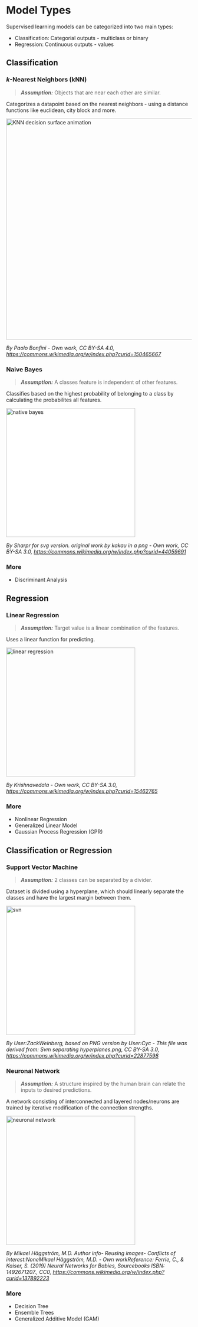 # Model Types

Supervised learning models can be categorized into two main types:

- Classification: Categorial outputs - multiclass or binary
- Regression: Continuous outputs - values

## Classification

### _k_-Nearest Neighbors (kNN)

> **_Assumption:_** Objects that are near each other are similar.

Categorizes a datapoint based on the nearest neighbors - using a distance functions like euclidean, city block and more.

<img src="https://upload.wikimedia.org/wikipedia/commons/7/78/KNN_decision_surface_animation.gif" width="600" alt="KNN decision surface animation" />

_By Paolo Bonfini - Own work, CC BY-SA 4.0, https://commons.wikimedia.org/w/index.php?curid=150465667_

### Naive Bayes

> **_Assumption:_** A classes feature is independent of other features.

Classifies based on the highest probability of belonging to a class by calculating the probabilites all features.

<img src="https://upload.wikimedia.org/wikipedia/commons/thumb/4/4f/ROC_curves.svg/1920px-ROC_curves.svg.png" width="350" alt="native bayes" style="background-color: white;" />

_By Sharpr for svg version. original work by kakau in a png - Own work, CC BY-SA 3.0, https://commons.wikimedia.org/w/index.php?curid=44059691_

### More

- Discriminant Analysis

## Regression

### Linear Regression

> **_Assumption:_** Target value is a linear combination of the features.

Uses a linear function for predicting.

<img src="https://upload.wikimedia.org/wikipedia/commons/thumb/b/b0/Linear_least_squares_example2.svg/1920px-Linear_least_squares_example2.svg.png" width="350" alt="linear regression" />

_By Krishnavedala - Own work, CC BY-SA 3.0, https://commons.wikimedia.org/w/index.php?curid=15462765_

### More

- Nonlinear Regression
- Generalized Linear Model
- Gaussian Process Regression (GPR)

## Classification or Regression

### Support Vector Machine

> **_Assumption:_** 2 classes can be separated by a divider.

Dataset is divided using a hyperplane, which should linearly separate the classes and have the largest margin between them.

<img src="https://upload.wikimedia.org/wikipedia/commons/thumb/b/b5/Svm_separating_hyperplanes_%28SVG%29.svg/2560px-Svm_separating_hyperplanes_%28SVG%29.svg.png" width="350" alt="svn" style="background-color: white;" />

_By User:ZackWeinberg, based on PNG version by User:Cyc - This file was derived from: Svm separating hyperplanes.png, CC BY-SA 3.0, https://commons.wikimedia.org/w/index.php?curid=22877598_

### Neuronal Network

> **_Assumption:_** A structure inspired by the human brain can relate the inputs to desired predictions.

A network consisting of interconnected and layered nodes/neurons are trained by iterative modification of the connection strengths.

<img src="https://upload.wikimedia.org/wikipedia/commons/thumb/b/b7/Simplified_neural_network_example.svg/2560px-Simplified_neural_network_example.svg.png" width="350" alt="neuronal network" />

_By Mikael Häggström, M.D. Author info- Reusing images- Conflicts of interest:NoneMikael Häggström, M.D. - Own workReference: Ferrie, C., & Kaiser, S. (2019) Neural Networks for Babies, Sourcebooks ISBN: 1492671207., CC0, https://commons.wikimedia.org/w/index.php?curid=137892223_

### More

- Decision Tree
- Ensemble Trees
- Generalized Additive Model (GAM)
